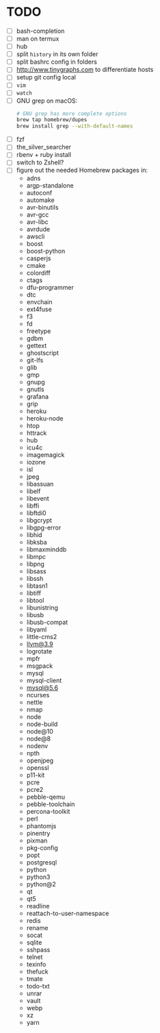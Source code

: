 # TODO

- [ ] bash-completion
- [ ] man on termux
- [ ] hub
- [ ] split `history` in its own folder
- [ ] split bashrc config in folders
- [ ] http://www.tinygraphs.com to differentiate hosts
- [ ] setup git config local
- [ ] `vim`
- [ ] `watch`
- [ ] GNU grep on macOS:
  ```sh
  # GNU grep has more complete options
  brew tap homebrew/dupes
  brew install grep --with-default-names
  ```
- [ ] fzf
- [ ] the_silver_searcher
- [ ] rbenv + ruby install
- [ ] switch to Zshell?
- [ ] figure out the needed Homebrew packages in:
  - adns
  - argp-standalone
  - autoconf
  - automake
  - avr-binutils
  - avr-gcc
  - avr-libc
  - avrdude
  - awscli
  - boost
  - boost-python
  - casperjs
  - cmake
  - colordiff
  - ctags
  - dfu-programmer
  - dtc
  - envchain
  - ext4fuse
  - f3
  - fd
  - freetype
  - gdbm
  - gettext
  - ghostscript
  - git-lfs
  - glib
  - gmp
  - gnupg
  - gnutls
  - grafana
  - grip
  - heroku
  - heroku-node
  - htop
  - httrack
  - hub
  - icu4c
  - imagemagick
  - iozone
  - isl
  - jpeg
  - libassuan
  - libelf
  - libevent
  - libffi
  - libftdi0
  - libgcrypt
  - libgpg-error
  - libhid
  - libksba
  - libmaxminddb
  - libmpc
  - libpng
  - libsass
  - libssh
  - libtasn1
  - libtiff
  - libtool
  - libunistring
  - libusb
  - libusb-compat
  - libyaml
  - little-cms2
  - llvm@3.9
  - logrotate
  - mpfr
  - msgpack
  - mysql
  - mysql-client
  - mysql@5.6
  - ncurses
  - nettle
  - nmap
  - node
  - node-build
  - node@10
  - node@8
  - nodenv
  - npth
  - openjpeg
  - openssl
  - p11-kit
  - pcre
  - pcre2
  - pebble-qemu
  - pebble-toolchain
  - percona-toolkit
  - perl
  - phantomjs
  - pinentry
  - pixman
  - pkg-config
  - popt
  - postgresql
  - python
  - python3
  - python@2
  - qt
  - qt5
  - readline
  - reattach-to-user-namespace
  - redis
  - rename
  - socat
  - sqlite
  - sshpass
  - telnet
  - texinfo
  - thefuck
  - tmate
  - todo-txt
  - unrar
  - vault
  - webp
  - xz
  - yarn
